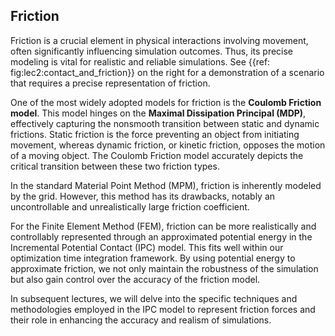 ## Friction

Friction is a crucial element in physical interactions involving movement, often significantly influencing simulation outcomes. Thus, its precise modeling is vital for realistic and reliable simulations. See {{ref: fig:lec2:contact_and_friction}} on the right for a demonstration of a scenario that requires a precise representation of friction.

One of the most widely adopted models for friction is the **Coulomb Friction model**. This model hinges on the **Maximal Dissipation Principal (MDP)**, effectively capturing the nonsmooth transition between static and dynamic frictions. Static friction is the force preventing an object from initiating movement, whereas dynamic friction, or kinetic friction, opposes the motion of a moving object. The Coulomb Friction model accurately depicts the critical transition between these two friction types.

In the standard Material Point Method (MPM), friction is inherently modeled by the grid. However, this method has its drawbacks, notably an uncontrollable and unrealistically large friction coefficient.

For the Finite Element Method (FEM), friction can be more realistically and controllably represented through an approximated potential energy in the Incremental Potential Contact (IPC) model. This fits well within our optimization time integration framework. By using potential energy to approximate friction, we not only maintain the robustness of the simulation but also gain control over the accuracy of the friction model.

In subsequent lectures, we will delve into the specific techniques and methodologies employed in the IPC model to represent friction forces and their role in enhancing the accuracy and realism of simulations.